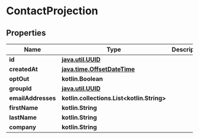 
# ContactProjection

## Properties
Name | Type | Description | Notes
------------ | ------------- | ------------- | -------------
**id** | [**java.util.UUID**](java.util.UUID) |  | 
**createdAt** | [**java.time.OffsetDateTime**](java.time.OffsetDateTime) |  | 
**optOut** | **kotlin.Boolean** |  | 
**groupId** | [**java.util.UUID**](java.util.UUID) |  |  [optional]
**emailAddresses** | **kotlin.collections.List&lt;kotlin.String&gt;** |  |  [optional]
**firstName** | **kotlin.String** |  |  [optional]
**lastName** | **kotlin.String** |  |  [optional]
**company** | **kotlin.String** |  |  [optional]



